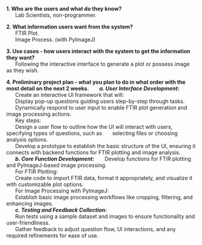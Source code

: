 **1. Who are the users and what do they know?**    
&nbsp;&nbsp;&nbsp;&nbsp;&nbsp;&nbsp;Lab Scientists, non-programmer.    

**2. What information users want from the system?**       
&nbsp;&nbsp;&nbsp;&nbsp;&nbsp;&nbsp;FTIR Plot.    
&nbsp;&nbsp;&nbsp;&nbsp;&nbsp;&nbsp;Image Process. (with PyImageJ)    

**3. Use cases - how users interact with the system to get the information they want?**     
&nbsp;&nbsp;&nbsp;&nbsp;&nbsp;&nbsp;Following the interactive interface to generate a plot or possess image as they wish.    

**4. Preliminary project plan - what you plan to do in what order with the most detail on the next 2 weeks.**
&nbsp;&nbsp;&nbsp;&nbsp;&nbsp;&nbsp;***a. User Interface Development:***   
  &nbsp;&nbsp;&nbsp;&nbsp;&nbsp;&nbsp;Create an interactive UI framework that will:      
  &nbsp;&nbsp;&nbsp;&nbsp;&nbsp;&nbsp;Display pop-up questions guiding users step-by-step through tasks.      
  &nbsp;&nbsp;&nbsp;&nbsp;&nbsp;&nbsp;Dynamically respond to user input to enable FTIR plot generation and image processing actions.    
  &nbsp;&nbsp;&nbsp;&nbsp;&nbsp;&nbsp;Key steps:    
  &nbsp;&nbsp;&nbsp;&nbsp;&nbsp;&nbsp;Design a user flow to outline how the UI will interact with users, specifying types of questions, such as &nbsp;&nbsp;&nbsp;&nbsp;&nbsp;&nbsp;selecting files or choosing analysis options.     
  &nbsp;&nbsp;&nbsp;&nbsp;&nbsp;&nbsp;Develop a prototype to establish the basic structure of the UI, ensuring it connects with backend functions for FTIR plotting and image analysis.
&nbsp;&nbsp;&nbsp;&nbsp;&nbsp;&nbsp;***b. Core Function Development:***
  &nbsp;&nbsp;&nbsp;&nbsp;&nbsp;&nbsp;Develop functions for FTIR plotting and PyImageJ-based image processing.     
  &nbsp;&nbsp;&nbsp;&nbsp;&nbsp;&nbsp;For FTIR Plotting:    
  &nbsp;&nbsp;&nbsp;&nbsp;&nbsp;&nbsp;Create code to import FTIR data, format it appropriately, and visualize it with customizable plot options.    
  &nbsp;&nbsp;&nbsp;&nbsp;&nbsp;&nbsp;For Image Processing with PyImageJ:    
  &nbsp;&nbsp;&nbsp;&nbsp;&nbsp;&nbsp;Establish basic image processing workflows like cropping, filtering, and enhancing images.    
&nbsp;&nbsp;&nbsp;&nbsp;&nbsp;&nbsp;***c. Testing and Feedback Collection:***    
  &nbsp;&nbsp;&nbsp;&nbsp;&nbsp;&nbsp;Run tests using a sample dataset and images to ensure functionality and user-friendliness.    
  &nbsp;&nbsp;&nbsp;&nbsp;&nbsp;&nbsp;Gather feedback to adjust question flow, UI interactions, and any required refinements for ease of use.    

